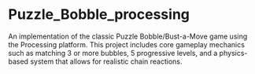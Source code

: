 # Puzzle_Bobble_processing
An implementation of the classic Puzzle Bobble/Bust-a-Move game using the Processing platform. This project includes core gameplay mechanics such as matching 3 or more bubbles, 5 progressive levels, and a physics-based system that allows for realistic chain reactions.
